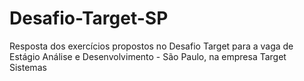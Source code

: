 # Desafio-Target-SP
Resposta dos exercícios propostos no Desafio Target para a vaga de Estágio Análise e Desenvolvimento - São Paulo, na empresa Target Sistemas

